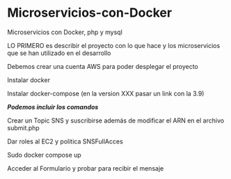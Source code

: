 # Microservicios-con-Docker
Microservicios con Docker, php y mysql

LO PRIMERO es describir el proyecto con lo que hace y los microservicios que se han utilizado en el desarrollo

Debemos crear una cuenta AWS para poder desplegar el proyecto

Instalar docker

Instalar docker-compose (en la version XXX pasar un link con la 3.9)

***Podemos incluir los comandos***

Crear un Topic SNS y suscribirse además de modificar el ARN en el archivo submit.php

Dar roles al EC2 y politica SNSFullAcces

Sudo docker compose up

Acceder al Formulario y probar para recibir el mensaje

